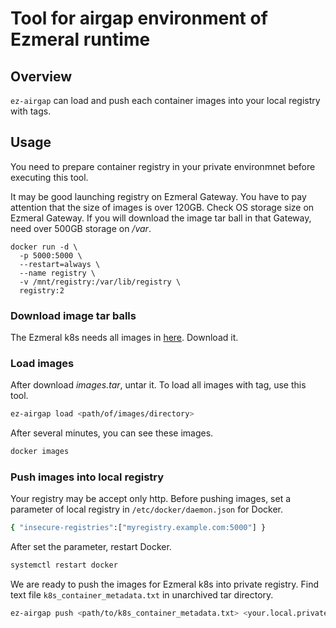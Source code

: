 # Tool for airgap environment of Ezmeral runtime 
## Overview
`ez-airgap` can load and push each container images into your local registry with tags. 



## Usage
You need to prepare container registry in your private environmnet before executing this tool.  

It may be good launching registry on Ezmeral Gateway. You have to pay attention that the size of images is over 120GB. Check OS storage size on Ezmeral Gateway. If you will download the image tar ball in that Gateway, need over 500GB storage on */var*.

```
docker run -d \
  -p 5000:5000 \
  --restart=always \
  --name registry \
  -v /mnt/registry:/var/lib/registry \
  registry:2
```

### Download image tar balls
The Ezmeral k8s needs all images in [here](https://docs.containerplatform.hpe.com/53/reference/deploying-the-platform/phase-4/configuring-air-gap-K8s-host-settings.html). Download it.

### Load images
After download *images.tar*, untar it. To load all images with tag, use this tool.

```bash
ez-airgap load <path/of/images/directory>
```

After several minutes, you can see these images.

```bash
docker images
```

### Push images into local registry
Your registry may be accept only http. Before pushing images, set a parameter of local registry in `/etc/docker/daemon.json` for Docker.

```bash
{ "insecure-registries":["myregistry.example.com:5000"] }
```

After set the parameter, restart Docker.

```bash
systemctl restart docker
```

We are ready to push the images for Ezmeral k8s into private registry. Find text file `k8s_container_metadata.txt` in unarchived tar directory.

```bash
ez-airgap push <path/to/k8s_container_metadata.txt> <your.local.private.registry:port>
```